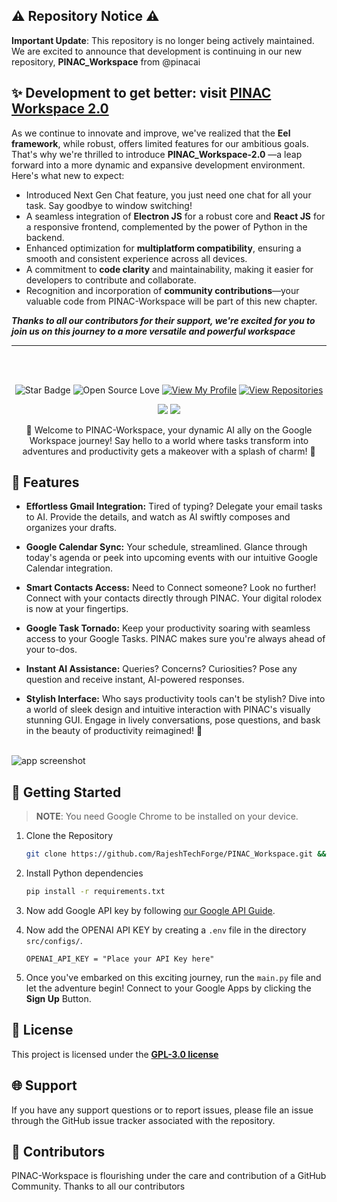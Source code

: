 
## ⚠️ Repository Notice ⚠️

**Important Update**: This repository is no longer being actively maintained. We are excited to announce that development is continuing in our new repository, **PINAC_Workspace** from @pinacai


## ✨ Development to get better: visit [PINAC Workspace 2.0](https://github.com/pinacai/PINAC_Workspace)
As we continue to innovate and improve, we've realized that the **Eel framework**, while robust, offers limited features for our ambitious goals. That's why we're thrilled to introduce **PINAC_Workspace-2.0** —a leap forward into a more dynamic and expansive development environment.
Here's what new to expect:
- Introduced Next Gen Chat feature, you just need one chat for all your task. Say goodbye to window switching!
- A seamless integration of **Electron JS** for a robust core and **React JS** for a responsive frontend, complemented by the power of Python in the backend.
- Enhanced optimization for **multiplatform compatibility**, ensuring a smooth and consistent experience across all devices.
- A commitment to **code clarity** and maintainability, making it easier for developers to contribute and collaborate.
- Recognition and incorporation of **community contributions**—your valuable code from PINAC-Workspace will be part of this new chapter.

***Thanks to all our contributors for their support, we're excited for you to join us on this journey to a more versatile and powerful workspace***

-----------------------------------------------------------------------------------------------------------------------------------------------------------------------

<br>
<br>

<img src="https://github.com/rajeshtechforge/PINAC_Workspace/blob/main/img/readme_header.png" alt="">
<div align="middle">
  
![Star Badge](https://img.shields.io/static/v1?label=%F0%9F%8C%9F&message=If%20Useful&style=style=flat&color=BC4E99)
![Open Source Love](https://badges.frapsoft.com/os/v1/open-source.svg?v=103)
[![View My Profile](https://img.shields.io/badge/View-My_Profile-green?logo=GitHub)](https://github.com/rajeshtechforge)
[![View Repositories](https://img.shields.io/badge/View-My_Repositories-blue?logo=GitHub)](https://github.com/rajeshtechforge?tab=repositories)

[![](https://forthebadge.com/images/badges/built-with-love.svg)](https://forthebadge.com)
[![](https://forthebadge.com/images/badges/made-with-python.svg)](https://forthebadge.com)

🚀 Welcome to PINAC-Workspace, your dynamic AI ally on the Google Workspace journey! Say hello to a world where tasks transform into adventures and productivity gets a makeover with a splash of charm! 🌟

</div>

## 🌟 Features

- **Effortless Gmail Integration:** Tired of typing? Delegate your email tasks to AI. Provide the details, and watch as AI swiftly composes and organizes your drafts.
  
- **Google Calendar Sync:** Your schedule, streamlined. Glance through today's agenda or peek into upcoming events with our intuitive Google Calendar integration.
  
- **Smart Contacts Access:** Need to Connect someone? Look no further! Connect with your contacts directly through PINAC. Your digital rolodex is now at your fingertips.
  
- **Google Task Tornado:** Keep your productivity soaring with seamless access to your Google Tasks. PINAC makes sure you're always ahead of your to-dos.
  
- **Instant AI Assistance:** Queries? Concerns? Curiosities? Pose any question and receive instant, AI-powered responses.
  
- **Stylish Interface:** Who says productivity tools can't be stylish? Dive into a world of sleek design and intuitive interaction with PINAC's visually stunning GUI. Engage in lively conversations, pose questions, and bask in the beauty of productivity reimagined! 🎨
<br>
<img src="https://github.com/RajeshTechForge/PINAC_Workspace/blob/main/img/intergace%20image.png" alt="app screenshot">

## 🚀 Getting Started

> **NOTE**: You need Google Chrome to be installed on your device.

1. Clone the Repository

   ```bash
   git clone https://github.com/RajeshTechForge/PINAC_Workspace.git && cd PINAC_Workspace
   ```

2. Install Python dependencies

   ```bash
   pip install -r requirements.txt
   ```

3. Now add Google API key by following <a href="https://github.com/rajeshtechforge/PINAC_Workspace/blob/main/Google%20API%20Guide.md">our Google API Guide</a>.

4. Now add the OPENAI API KEY by creating a `.env` file in the directory `src/configs/`.
   ```
   OPENAI_API_KEY = "Place your API Key here"
   ```
5. Once you've embarked on this exciting journey, run the `main.py` file and let the adventure begin! Connect to your Google Apps by clicking the **Sign Up** Button.


## 📄 License
This project is licensed under the <a href="https://github.com/RajeshTechForge/PINAC_Workspace/blob/main/LICENSE">**GPL-3.0 license**</a>

## 🌐 Support
If you have any support questions or to report issues, please file an issue through the GitHub issue tracker associated with the repository.

## 🤖 Contributors
PINAC-Workspace is flourishing under the care and contribution of a GitHub Community. Thanks to all our contributors
